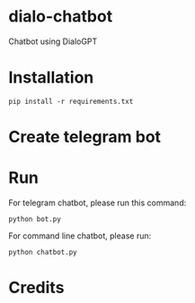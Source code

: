 # dialo-chatbot
Chatbot using DialoGPT

# Installation

`pip install -r requirements.txt`

# Create telegram bot

# Run

For telegram chatbot, please run this command:

`python bot.py`

For command line chatbot, please run:

`python chatbot.py`

# Credits
